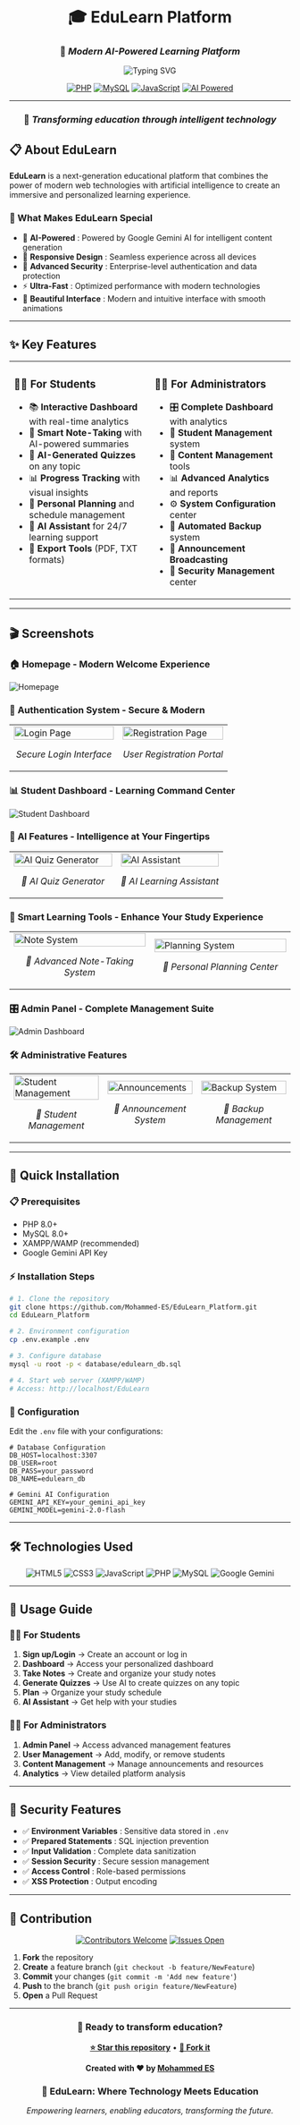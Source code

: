 <div align="center">

# 🎓 EduLearn Platform
### 🚀 *Modern AI-Powered Learning Platform*

<img src="https://readme-typing-svg.herokuapp.com?font=Fira+Code&size=24&duration=3000&pause=1000&color=007BFF&center=true&vCenter=true&width=600&lines=Modern+Educational+Platform;AI-Powered+Learning+Experience;Student+%26+Admin+Management;Real-Time+Quiz+Generation;Intelligent+Note-Taking+System" alt="Typing SVG" />

[![PHP](https://img.shields.io/badge/PHP-8.0+-777BB4?style=for-the-badge&logo=php&logoColor=white)](https://php.net)
[![MySQL](https://img.shields.io/badge/MySQL-8.0+-4479A1?style=for-the-badge&logo=mysql&logoColor=white)](https://mysql.com)
[![JavaScript](https://img.shields.io/badge/JavaScript-ES6+-F7DF1E?style=for-the-badge&logo=javascript&logoColor=black)](https://javascript.com)
[![AI Powered](https://img.shields.io/badge/AI-Gemini%20Powered-4285F4?style=for-the-badge&logo=google&logoColor=white)](https://ai.google.dev)

---

### 🌟 *Transforming education through intelligent technology*

</div>

## 📋 About EduLearn

**EduLearn** is a next-generation educational platform that combines the power of modern web technologies with artificial intelligence to create an immersive and personalized learning experience.

### 🎨 What Makes EduLearn Special

- 🤖 **AI-Powered** : Powered by Google Gemini AI for intelligent content generation
- 📱 **Responsive Design** : Seamless experience across all devices
- 🔐 **Advanced Security** : Enterprise-level authentication and data protection
- ⚡ **Ultra-Fast** : Optimized performance with modern technologies
- 🎨 **Beautiful Interface** : Modern and intuitive interface with smooth animations

---

## ✨ Key Features

<table>
<tr>
<td width="50%" valign="top">

### 👨‍🎓 **For Students**
- 📚 **Interactive Dashboard** with real-time analytics
- 📝 **Smart Note-Taking** with AI-powered summaries
- 🧠 **AI-Generated Quizzes** on any topic
- 📊 **Progress Tracking** with visual insights
- 📅 **Personal Planning** and schedule management
- 💬 **AI Assistant** for 24/7 learning support
- 📄 **Export Tools** (PDF, TXT formats)

</td>
<td width="50%" valign="top">

### 👨‍💼 **For Administrators**
- 🎛️ **Complete Dashboard** with analytics
- 👥 **Student Management** system
- 📝 **Content Management** tools
- 📊 **Advanced Analytics** and reports
- ⚙️ **System Configuration** center
- 💾 **Automated Backup** system
- 🔔 **Announcement Broadcasting**
- 🔐 **Security Management** center

</td>
</tr>
</table>

---

## 🎬 Screenshots

### 🏠 **Homepage - Modern Welcome Experience**
![Homepage](assets/images/screenshots/screencapture-localhost-EduLearn-index-php-2025-07-07-14_18_11.png)

### 🔐 **Authentication System - Secure & Modern**
<table>
<tr>
<td width="50%">
<img src="assets/images/screenshots/screencapture-localhost-EduLearn-auth-login-php-2025-07-07-14_18_39.png" alt="Login Page" width="100%"/>
<p align="center"><em>Secure Login Interface</em></p>
</td>
<td width="50%">
<img src="assets/images/screenshots/screencapture-localhost-EduLearn-auth-register-php-2025-07-07-14_19_01.png" alt="Registration Page" width="100%"/>
<p align="center"><em>User Registration Portal</em></p>
</td>
</tr>
</table>

### 📊 **Student Dashboard - Learning Command Center**
![Student Dashboard](assets/images/screenshots/screencapture-localhost-EduLearn-student-student-dashboard-php-2025-07-07-20_12_22.png)

### 🧠 **AI Features - Intelligence at Your Fingertips**
<table>
<tr>
<td width="50%">
<img src="assets/images/screenshots/screencapture-localhost-EduLearn-student-quiz-php-2025-07-07-20_27_38.png" alt="AI Quiz Generator" width="100%"/>
<p align="center"><em>🧠 AI Quiz Generator</em></p>
</td>
<td width="50%">
<img src="assets/images/screenshots/screencapture-localhost-EduLearn-student-ai-assistant-php-2025-07-07-20_29_15.png" alt="AI Assistant" width="100%"/>
<p align="center"><em>💬 AI Learning Assistant</em></p>
</td>
</tr>
</table>

### 📝 **Smart Learning Tools - Enhance Your Study Experience**
<table>
<tr>
<td width="50%">
<img src="assets/images/screenshots/screencapture-localhost-EduLearn-student-notes-improved-php-2025-07-07-20_18_05.png" alt="Note System" width="100%"/>
<p align="center"><em>📝 Advanced Note-Taking System</em></p>
</td>
<td width="50%">
<img src="assets/images/screenshots/screencapture-localhost-EduLearn-student-planning-php-2025-07-07-20_23_35.png" alt="Planning System" width="100%"/>
<p align="center"><em>📅 Personal Planning Center</em></p>
</td>
</tr>
</table>

### 🎛️ **Admin Panel - Complete Management Suite**
![Admin Dashboard](assets/images/screenshots/screencapture-localhost-EduLearn-admin-dashboard-php-2025-07-07-14_19_36.png)

### 🛠️ **Administrative Features**
<table>
<tr>
<td width="33%">
<img src="assets/images/screenshots/screencapture-localhost-EduLearn-admin-manage-students-php-2025-07-07-14_27_16.png" alt="Student Management" width="100%"/>
<p align="center"><em>👥 Student Management</em></p>
</td>
<td width="33%">
<img src="assets/images/screenshots/screencapture-localhost-EduLearn-admin-manage-announcements-php-2025-07-07-19_59_51.png" alt="Announcements" width="100%"/>
<p align="center"><em>📢 Announcement System</em></p>
</td>
<td width="33%">
<img src="assets/images/screenshots/screencapture-localhost-EduLearn-admin-backup-php-2025-07-07-19_58_38.png" alt="Backup System" width="100%"/>
<p align="center"><em>💾 Backup Management</em></p>
</td>
</tr>
</table>

---

## 🚀 Quick Installation

### 📋 Prerequisites
- PHP 8.0+
- MySQL 8.0+
- XAMPP/WAMP (recommended)
- Google Gemini API Key

### ⚡ Installation Steps

```bash
# 1. Clone the repository
git clone https://github.com/Mohammed-ES/EduLearn_Platform.git
cd EduLearn_Platform

# 2. Environment configuration
cp .env.example .env

# 3. Configure database
mysql -u root -p < database/edulearn_db.sql

# 4. Start web server (XAMPP/WAMP)
# Access: http://localhost/EduLearn
```

### 🔧 Configuration

Edit the `.env` file with your configurations:

```env
# Database Configuration
DB_HOST=localhost:3307
DB_USER=root
DB_PASS=your_password
DB_NAME=edulearn_db

# Gemini AI Configuration
GEMINI_API_KEY=your_gemini_api_key
GEMINI_MODEL=gemini-2.0-flash
```

---

## 🛠️ Technologies Used

<div align="center">

![HTML5](https://img.shields.io/badge/HTML5-E34F26?style=for-the-badge&logo=html5&logoColor=white)
![CSS3](https://img.shields.io/badge/CSS3-1572B6?style=for-the-badge&logo=css3&logoColor=white)
![JavaScript](https://img.shields.io/badge/JavaScript-F7DF1E?style=for-the-badge&logo=javascript&logoColor=black)
![PHP](https://img.shields.io/badge/PHP-777BB4?style=for-the-badge&logo=php&logoColor=white)
![MySQL](https://img.shields.io/badge/MySQL-4479A1?style=for-the-badge&logo=mysql&logoColor=white)
![Google Gemini](https://img.shields.io/badge/Google_Gemini-4285F4?style=for-the-badge&logo=google&logoColor=white)

</div>

---

## 📱 Usage Guide

### 👨‍🎓 For Students
1. **Sign up/Login** → Create an account or log in
2. **Dashboard** → Access your personalized dashboard
3. **Take Notes** → Create and organize your study notes
4. **Generate Quizzes** → Use AI to create quizzes on any topic
5. **Plan** → Organize your study schedule
6. **AI Assistant** → Get help with your studies

### 👨‍💼 For Administrators
1. **Admin Panel** → Access advanced management features
2. **User Management** → Add, modify, or remove students
3. **Content Management** → Manage announcements and resources
4. **Analytics** → View detailed platform analysis

---

## 🔐 Security Features

- ✅ **Environment Variables** : Sensitive data stored in `.env`
- ✅ **Prepared Statements** : SQL injection prevention
- ✅ **Input Validation** : Complete data sanitization
- ✅ **Session Security** : Secure session management
- ✅ **Access Control** : Role-based permissions
- ✅ **XSS Protection** : Output encoding

---

## 🤝 Contribution

<div align="center">

[![Contributors Welcome](https://img.shields.io/badge/Contributors-Welcome-brightgreen?style=for-the-badge&logo=github)](https://github.com/Mohammed-ES/EduLearn_Platform/blob/main/CONTRIBUTING.md)
[![Issues Open](https://img.shields.io/github/issues/Mohammed-ES/EduLearn_Platform?style=for-the-badge&logo=github)](https://github.com/Mohammed-ES/EduLearn_Platform/issues)

</div>

1. **Fork** the repository
2. **Create** a feature branch (`git checkout -b feature/NewFeature`)
3. **Commit** your changes (`git commit -m 'Add new feature'`)
4. **Push** to the branch (`git push origin feature/NewFeature`)
5. **Open** a Pull Request

---

<div align="center">

### 🚀 **Ready to transform education?**

**[⭐ Star this repository](https://github.com/Mohammed-ES/EduLearn_Platform)** • **[🍴 Fork it](https://github.com/Mohammed-ES/EduLearn_Platform/fork)**

**Created with ❤️ by [Mohammed ES](https://github.com/Mohammed-ES)**

### 🎯 **EduLearn: Where Technology Meets Education**

*Empowering learners, enabling educators, transforming the future.*

</div>


